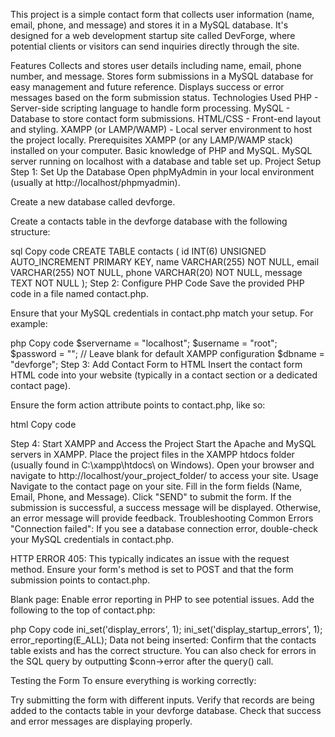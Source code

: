 This project is a simple contact form that collects user information (name, email, phone, and message) and stores it in a MySQL database. It's designed for a web development startup site called DevForge, where potential clients or visitors can send inquiries directly through the site.

Features
Collects and stores user details including name, email, phone number, and message.
Stores form submissions in a MySQL database for easy management and future reference.
Displays success or error messages based on the form submission status.
Technologies Used
PHP - Server-side scripting language to handle form processing.
MySQL - Database to store contact form submissions.
HTML/CSS - Front-end layout and styling.
XAMPP (or LAMP/WAMP) - Local server environment to host the project locally.
Prerequisites
XAMPP (or any LAMP/WAMP stack) installed on your computer.
Basic knowledge of PHP and MySQL.
MySQL server running on localhost with a database and table set up.
Project Setup
Step 1: Set Up the Database
Open phpMyAdmin in your local environment (usually at http://localhost/phpmyadmin).

Create a new database called devforge.

Create a contacts table in the devforge database with the following structure:

sql
Copy code
CREATE TABLE contacts (
  id INT(6) UNSIGNED AUTO_INCREMENT PRIMARY KEY,
  name VARCHAR(255) NOT NULL,
  email VARCHAR(255) NOT NULL,
  phone VARCHAR(20) NOT NULL,
  message TEXT NOT NULL
);
Step 2: Configure PHP Code
Save the provided PHP code in a file named contact.php.

Ensure that your MySQL credentials in contact.php match your setup. For example:

php
Copy code
$servername = "localhost";
$username = "root";
$password = "";  // Leave blank for default XAMPP configuration
$dbname = "devforge";
Step 3: Add Contact Form to HTML
Insert the contact form HTML code into your website (typically in a contact section or a dedicated contact page).

Ensure the form action attribute points to contact.php, like so:

html
Copy code
<form action="contact.php" method="POST">
Step 4: Start XAMPP and Access the Project
Start the Apache and MySQL servers in XAMPP.
Place the project files in the XAMPP htdocs folder (usually found in C:\xampp\htdocs\ on Windows).
Open your browser and navigate to http://localhost/your_project_folder/ to access your site.
Usage
Navigate to the contact page on your site.
Fill in the form fields (Name, Email, Phone, and Message).
Click "SEND" to submit the form.
If the submission is successful, a success message will be displayed. Otherwise, an error message will provide feedback.
Troubleshooting
Common Errors
"Connection failed": If you see a database connection error, double-check your MySQL credentials in contact.php.

HTTP ERROR 405: This typically indicates an issue with the request method. Ensure your form's method is set to POST and that the form submission points to contact.php.

Blank page: Enable error reporting in PHP to see potential issues. Add the following to the top of contact.php:

php
Copy code
ini_set('display_errors', 1);
ini_set('display_startup_errors', 1);
error_reporting(E_ALL);
Data not being inserted: Confirm that the contacts table exists and has the correct structure. You can also check for errors in the SQL query by outputting $conn->error after the query() call.

Testing the Form
To ensure everything is working correctly:

Try submitting the form with different inputs.
Verify that records are being added to the contacts table in your devforge database.
Check that success and error messages are displaying properly.